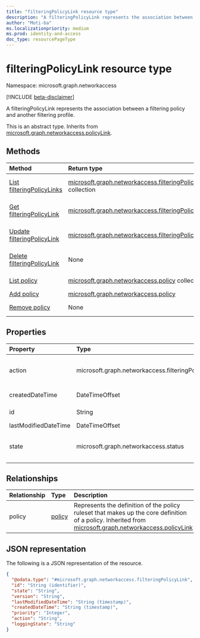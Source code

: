 ```yaml
---
title: "filteringPolicyLink resource type"
description: "A filteringPolicyLink represents the association between a filtering policy and another filtering profile."
author: "Moti-ba"
ms.localizationpriority: medium
ms.prod: identity-and-access
doc_type: resourcePageType
---
```


# filteringPolicyLink resource type

Namespace: microsoft.graph.networkaccess

[!INCLUDE [beta-disclaimer](../../includes/beta-disclaimer.md)]

A filteringPolicyLink represents the association between a filtering policy and another filtering profile.

This is an abstract type.
Inherits from [microsoft.graph.networkaccess.policyLink](../resources/networkaccess-policylink.md).

## Methods
|Method|Return type|Description|
|:---|:---|:---|
|[List filteringPolicyLinks](../api/networkaccess-filteringpolicylink-list.md)|[microsoft.graph.networkaccess.filteringPolicyLink](../resources/networkaccess-filteringpolicylink.md) collection|Get a list of the [microsoft.graph.networkaccess.filteringPolicyLink](../resources/networkaccess-filteringpolicylink.md) objects and their properties.|
|[Get filteringPolicyLink](../api/networkaccess-filteringpolicylink-get.md)|[microsoft.graph.networkaccess.filteringPolicyLink](../resources/networkaccess-filteringpolicylink.md)|Read the properties and relationships of a [microsoft.graph.networkaccess.filteringPolicyLink](../resources/networkaccess-filteringpolicylink.md) object.|
|[Update filteringPolicyLink](../api/networkaccess-filteringpolicylink-update.md)|[microsoft.graph.networkaccess.filteringPolicyLink](../resources/networkaccess-filteringpolicylink.md)|Update the properties of a [microsoft.graph.networkaccess.filteringPolicyLink](../resources/networkaccess-filteringpolicylink.md) object.|
|[Delete filteringPolicyLink](../api/networkaccess-filteringpolicylink-delete.md)|None|Delete a [microsoft.graph.networkaccess.filteringPolicyLink](../resources/networkaccess-filteringpolicylink.md) object.|
|[List policy](../api/networkaccess-policylink-list-policy.md)|[microsoft.graph.networkaccess.policy](../resources/networkaccess-policy.md) collection|Get the policy resources from the policy navigation property.|
|[Add policy](../api/networkaccess-filteringpolicylink-post-policy.md)|[microsoft.graph.networkaccess.policy](../resources/networkaccess-policy.md)|Add policy by posting to the policy collection.|
|[Remove policy](../api/networkaccess-filteringpolicylink-delete-policy.md)|None|Remove a [microsoft.graph.networkaccess.policy](../resources/networkaccess-policy.md) object.|

## Properties
|Property|Type|Description|
|:---|:---|:---|
|action|microsoft.graph.networkaccess.filteringPolicyAction|Represents actions for filtering policies, offering "block" and "allow" options to specify whether to block or allow access based on the policy. The possible values are: `block`, `allow`|
|createdDateTime|DateTimeOffset|Timestamp indicating when the filtering Policy link was originally created.|
|id|String|Unique identifier. Inherited from [microsoft.graph.entity](../resources/entity.md).|
|lastModifiedDateTime|DateTimeOffset|Policy last modified time.|
|state|microsoft.graph.networkaccess.status|Determines whether the link is enabled or disabled. Inherited from [microsoft.graph.networkaccess.policyLink](../resources/networkaccess-policylink.md).The possible values are: `enabled`, `disabled`|


## Relationships
|Relationship|Type|Description|
|:---|:---|:---|
|policy|[policy](../resources/networkaccess-policy.md)|Represents the definition of the policy ruleset that makes up the core definition of a policy. Inherited from [microsoft.graph.networkaccess.policyLink](../resources/networkaccess-policylink.md)|

## JSON representation
The following is a JSON representation of the resource.
<!-- {
  "blockType": "resource",
  "keyProperty": "id",
  "@odata.type": "microsoft.graph.networkaccess.filteringPolicyLink",
  "baseType": "microsoft.graph.networkaccess.policyLink",
  "openType": false
}
-->
``` json
{
  "@odata.type": "#microsoft.graph.networkaccess.filteringPolicyLink",
  "id": "String (identifier)",
  "state": "String",
  "version": "String",
  "lastModifiedDateTime": "String (timestamp)",
  "createdDateTime": "String (timestamp)",
  "priority": "Integer",
  "action": "String",
  "loggingState": "String"
}
```


